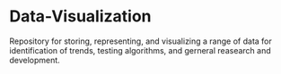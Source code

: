 # Data-Visualization
Repository for storing, representing, and visualizing a range of data for identification of trends, testing algorithms, and gerneral reasearch and development.
